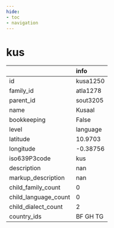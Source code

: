 ```yaml
---
hide:
- toc
- navigation
---
```

# kus
|                      | info     |
|:---------------------|:---------|
| id                   | kusa1250 |
| family_id            | atla1278 |
| parent_id            | sout3205 |
| name                 | Kusaal   |
| bookkeeping          | False    |
| level                | language |
| latitude             | 10.9703  |
| longitude            | -0.38756 |
| iso639P3code         | kus      |
| description          | nan      |
| markup_description   | nan      |
| child_family_count   | 0        |
| child_language_count | 0        |
| child_dialect_count  | 2        |
| country_ids          | BF GH TG |